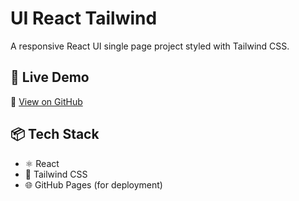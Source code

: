 # UI React Tailwind

A responsive React UI single page project styled with Tailwind CSS.

## 🚀 Live Demo

🔗 <a href="https://github.com/aliraza936/ui-react-tailwind" target="_blank" rel="noopener noreferrer">
  View on GitHub
</a>

## 📦 Tech Stack

- ⚛️ React
- 🎨 Tailwind CSS
- 🌐 GitHub Pages (for deployment)



